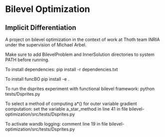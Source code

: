 # Bilevel Optimization
## Implicit Differentiation

A project on bilevel optimization in the context of work at Thoth team INRIA under the supervision of Michael Arbel.

Make sure to add BilevelProblem and InnerSolution directories to system PATH before running.

To install dependencies:
pip install -r dependencies.txt

To install funcBO
pip install -e .


To run the dsprites experiment with functional bilevel framework:
python tests/Dsprites.py

To select a method of computing a*() for outer variable gradient computation:
set the variable a_star_method in line 41 in file bilevel-optimization/src/tests/Dsprites.py

To activate wandb logging:
comment line 19 in file bilevel-optimization/src/tests/Dsprites.py